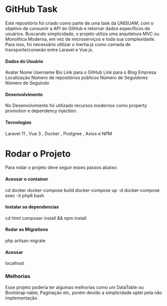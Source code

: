 # GitHub Task

Este repositório foi criado como parte de uma task da UNISUAM, com o objetivo de consumir a API do GitHub e retornar dados específicos de usuários. Buscando simplicidade, o projeto utiliza uma arquitetura MVC ou Monolítica Moderna, em vez de microserviços e toda sua complexidade. Para isso, foi necessário utilizar o Inertia.js como camada de transporte/conexão entre Laravel e Vue.js.

#### Dados do Usuário

Avatar
Nome
Username
Bio
Link para o GitHub
Link para o Blog
Empresa
Localização
Número de repositórios públicos
Número de Seguidores
Número de Seguindo

#### Desenvolvimento

No Desenvolvimento foi utilizado recursos modernos como property promotion e dependency injection.

#### Tecnologias

Laravel 11 , Vue 3 , Docker , Postgree , Axios e NPM

# Rodar o Projeto

Para rodar o projeto deve seguir esses passos abaixo:

#### Acessar o container

cd docker
docker-compose build
docker-compose up -d
docker-compose exec -it php8 bash

#### Instalar as dependencias

cd html
composer install && npm install

#### Rodar as Migrations

php artisan migrate

#### Acessar

localhost

### Melhorias

Esse projeto poderia ter algumas melhorias como um DataTable ou Bootstrap-table, Paginação etc, porém devido a simplicidade optei pela não implementação.
